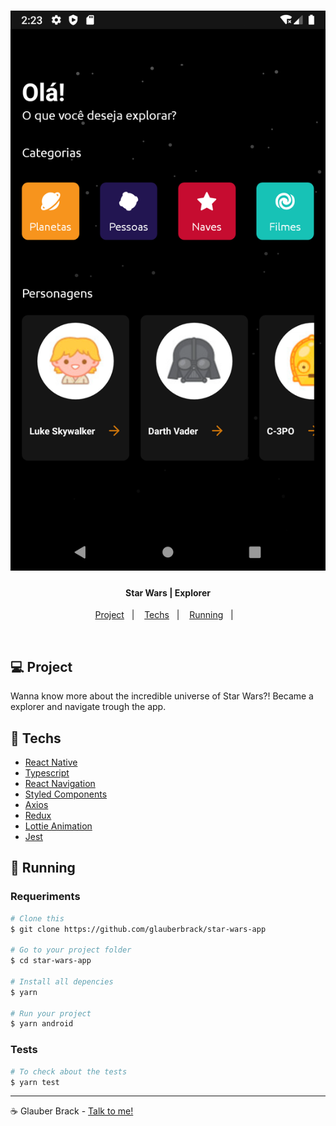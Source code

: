 
<h1 align="center">
    <img alt="star-wars" title="#star-wars" src=".github/app.png" />
</h1>


<h4 align="center">
  Star Wars | Explorer
</h4>

<p align="center">
  <a href="#-project">Project</a>&nbsp;&nbsp;&nbsp;|&nbsp;&nbsp;&nbsp;
  <a href="#rocket-techs">Techs</a>&nbsp;&nbsp;&nbsp;|&nbsp;&nbsp;&nbsp;
  <a href="#rocket-Running">Running</a>&nbsp;&nbsp;&nbsp;|&nbsp;&nbsp;&nbsp;
</p>
<br>

## 💻 Project

 Wanna know more about the incredible universe of Star Wars?! Became a explorer and navigate trough the app.


## :rocket: Techs

- [React Native](https://reactnative.dev/)
- [Typescript](https://www.typescriptlang.org/)
- [React Navigation](https://reactnavigation.org/)
- [Styled Components](https://styled-components.com/)
- [Axios](https://www.npmjs.com/package/axios)
- [Redux](https://redux.js.org/)
- [Lottie Animation](https://airbnb.io/lottie)
- [Jest](https://jestjs.io/)


## :notebook: Running

### Requeriments

```bash
# Clone this
$ git clone https://github.com/glauberbrack/star-wars-app

# Go to your project folder
$ cd star-wars-app

# Install all depencies
$ yarn

# Run your project
$ yarn android
```

### Tests
```bash
# To check about the tests
$ yarn test
```

---

☕ Glauber Brack - <a href="mailto:glauber@brack.com.br?Subject=Hello%20you">Talk to me!</a>
